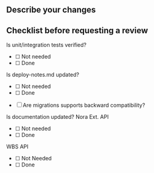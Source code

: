 ## Describe your changes


## Checklist before requesting a review
Is unit/integration tests verified?
- [ ] <!-- Choice#1 --> Not needed
- [ ] <!-- Choice#1 --> Done
Is deploy-notes.md updated?
- [ ] <!-- Choice#2 --> Not needed
- [ ] <!-- Choice#2 --> Done

- [ ] Are migrations supports backward compatibility?

Is documentation updated?
Nora Ext. API
- [ ] <!-- Choice#3 --> Not needed
- [ ] <!-- Choice#3 --> Done
WBS API
- [ ] <!-- Choice#4 --> Not Needed
- [ ] <!-- Choice#4 --> Done
